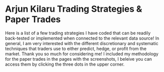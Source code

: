 # Arjun Kilaru Trading Strategies & Paper Trades
Here is a list of a few trading strategies I have coded that can be readily back-tested or implemented when connected to the relevant data source! In general, I am very interested with the different discretionary and systematic techniques that traders use to either predict, hedge, or profit from the market. Thank you so much for considering me!
I included my methodology for the paper trades in the pages with the screenshots, I beleive you can access them by clicking the three dots in the upper corner. 
